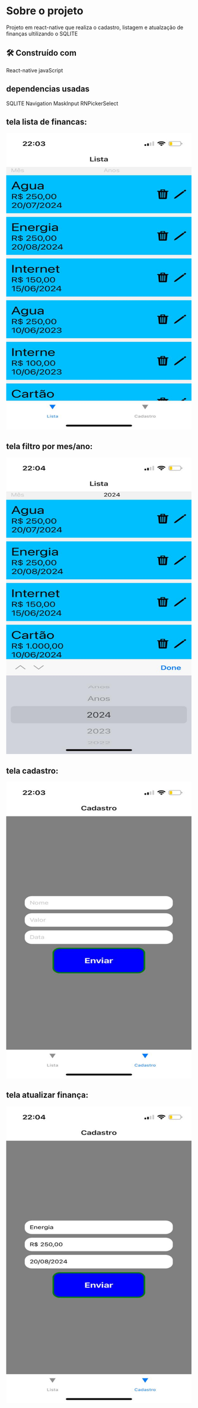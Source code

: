 # Sobre o projeto
Projeto em react-native que realiza o cadastro, listagem e atualzação de finanças ultilizando o SQLITE

## 🛠️ Construído com

React-native 
javaScript

## dependencias usadas
SQLITE
Navigation
MaskInput
RNPickerSelect

## tela lista de financas:

<img src="imagensApp/tela-lista.JPEG" alt="Tela lista" style=" width: 500px; height: 800px;  align-items: center; justify-content: center;">


## tela filtro por mes/ano:

<img src="imagensApp/funcao-filtro.JPEG" alt="Tela defiltro" style=" width: 500px; height: 800px;  align-items: center; justify-content: center;">

## tela cadastro:

<img src="imagensApp/tela-cadastro.JPEG" alt="Tela cadastro" style=" width: 500px; height: 800px;  align-items: center; justify-content: center;">

## tela atualizar finança:

<img src="imagensApp/atualizar-dados.JPEG" alt="Tela atualizar" style=" width: 500px; height: 800px;  align-items: center; justify-content: center;">